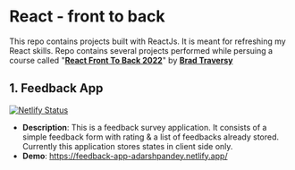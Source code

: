 # React - front to back

This repo contains projects built with ReactJs. It is meant for refreshing my React skills. Repo contains several projects performed while persuing a course called "[**React Front To Back 2022**]("https://www.udemy.com/course/react-front-to-back-2022)" by [**Brad Traversy**]("https://github.com/bradtraversy)

## 1. Feedback App

[![Netlify Status](https://api.netlify.com/api/v1/badges/145b9c23-d065-4721-8be2-b003a716b0fc/deploy-status)](https://app.netlify.com/sites/feedback-app-adarshpandey/deploys)

- **Description**: This is a feedback survey application. It consists of a simple feedback form with rating & a list of feedbacks already stored. Currently this application stores states in client side only.
- **Demo**: https://feedback-app-adarshpandey.netlify.app/
